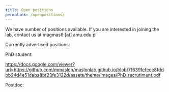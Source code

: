 ```yaml
---
title: Open positions
permalink: /openpositions/
---
```


We have number of positions available. If you are interested in joining the lab, contact us at magmas6 [at] amu.edu.pl

Currently advertised positions:

PhD student:


https://docs.google.com/viewer?url=https://github.com/mmaslon/maslonlab.github.io/blob/7f639fefece8fddbb24d4e51daba8bf23fe3122d/assets/theme/images/PhD_recrutiment.pdf


Postdoc:
